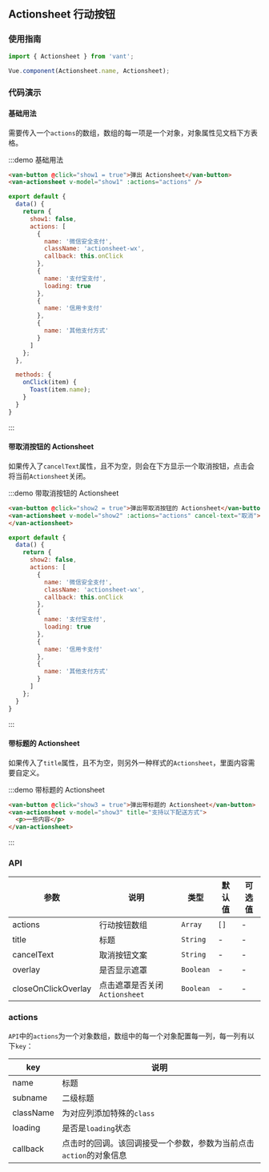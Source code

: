 <style>
.demo-actionsheet {
  .actionsheet-wx {
    color: #06BF04;
  }

  .van-button {
    margin-left: 15px;
  }

  p {
    padding: 20px;
  }
}
</style>

<script>
import { Toast } from 'packages/index';

export default {
  data() {
    return {
      show1: false,
      show2: false,
      show3: false,
      actions: [
        {
          name: '微信安全支付',
          className: 'actionsheet-wx',
          callback: this.onClick
        },
        {
          name: '支付宝支付',
          loading: true
        },
        {
          name: '信用卡支付'
        },
        {
          name: '其他支付方式'
        }
      ]
    };
  },

  methods: {
    onClick(item) {
      Toast(item.name);
    }
  }
}
</script>

## Actionsheet 行动按钮

### 使用指南
``` javascript
import { Actionsheet } from 'vant';

Vue.component(Actionsheet.name, Actionsheet);
```

### 代码演示

#### 基础用法
需要传入一个`actions`的数组，数组的每一项是一个对象，对象属性见文档下方表格。

:::demo 基础用法
```html
<van-button @click="show1 = true">弹出 Actionsheet</van-button>
<van-actionsheet v-model="show1" :actions="actions" />
```

```javascript
export default {
  data() {
    return {
      show1: false,
      actions: [
        {
          name: '微信安全支付',
          className: 'actionsheet-wx',
          callback: this.onClick
        },
        {
          name: '支付宝支付',
          loading: true
        },
        {
          name: '信用卡支付'
        },
        {
          name: '其他支付方式'
        }
      ]
    };
  },

  methods: {
    onClick(item) {
      Toast(item.name);
    }
  }
}
```
:::

#### 带取消按钮的 Actionsheet

如果传入了`cancelText`属性，且不为空，则会在下方显示一个取消按钮，点击会将当前`Actionsheet`关闭。

:::demo 带取消按钮的 Actionsheet
```html
<van-button @click="show2 = true">弹出带取消按钮的 Actionsheet</van-button>
<van-actionsheet v-model="show2" :actions="actions" cancel-text="取消">
</van-actionsheet>
```

```javascript
export default {
  data() {
    return {
      show2: false,
      actions: [
        {
          name: '微信安全支付',
          className: 'actionsheet-wx',
          callback: this.onClick
        },
        {
          name: '支付宝支付',
          loading: true
        },
        {
          name: '信用卡支付'
        },
        {
          name: '其他支付方式'
        }
      ]
    };
  }
}
```
:::

#### 带标题的 Actionsheet

如果传入了`title`属性，且不为空，则另外一种样式的`Actionsheet`，里面内容需要自定义。

:::demo 带标题的 Actionsheet
```html
<van-button @click="show3 = true">弹出带标题的 Actionsheet</van-button>
<van-actionsheet v-model="show3" title="支持以下配送方式">
  <p>一些内容</p>
</van-actionsheet>
```
:::

### API

| 参数 | 说明 | 类型 | 默认值 | 可选值 |
|-----------|-----------|-----------|-------------|-------------|
| actions | 行动按钮数组 | `Array` | `[]` | - |
| title | 标题 | `String` | - | - |
| cancelText | 取消按钮文案 | `String` | - | - |
| overlay | 是否显示遮罩 | `Boolean` | - | - |
| closeOnClickOverlay | 点击遮罩是否关闭`Actionsheet` | `Boolean` | - | - |

### actions


`API`中的`actions`为一个对象数组，数组中的每一个对象配置每一列，每一列有以下`key`：

| key | 说明 |
|-----------|-----------|
| name | 标题 |
| subname | 二级标题 |
| className | 为对应列添加特殊的`class` |
| loading | 是否是`loading`状态 |
| callback | 点击时的回调。该回调接受一个参数，参数为当前点击`action`的对象信息 |
